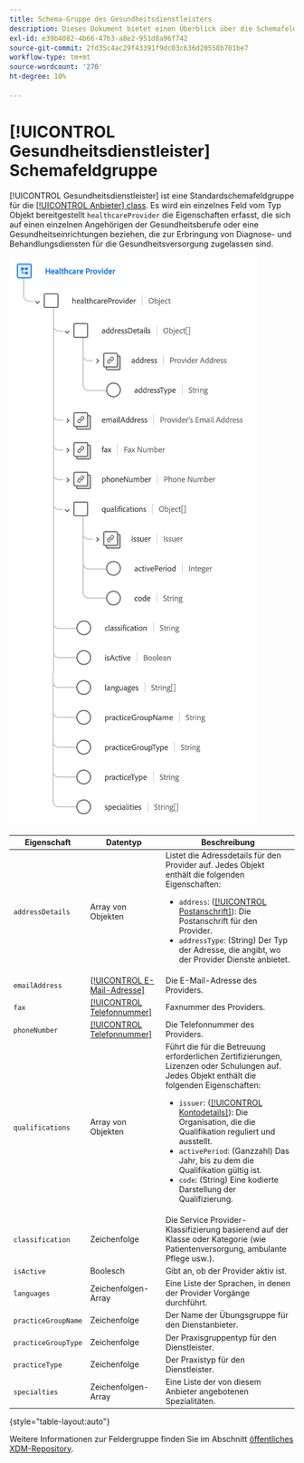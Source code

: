 ```yaml
---
title: Schema-Gruppe des Gesundheitsdienstleisters
description: Dieses Dokument bietet einen Überblick über die Schemafeldergruppe des Gesundheitsdienstleisters.
exl-id: e39b4082-4b66-47b3-a8e2-951d8a96f742
source-git-commit: 2fd35c4ac29f43391f9dc03c636d20558b701be7
workflow-type: tm+mt
source-wordcount: '270'
ht-degree: 10%

---
```


# [!UICONTROL Gesundheitsdienstleister] Schemafeldgruppe

[!UICONTROL Gesundheitsdienstleister] ist eine Standardschemafeldgruppe für die [[!UICONTROL Anbieter] class](../../classes/provider.md). Es wird ein einzelnes Feld vom Typ Objekt bereitgestellt `healthcareProvider` die Eigenschaften erfasst, die sich auf einen einzelnen Angehörigen der Gesundheitsberufe oder eine Gesundheitseinrichtungen beziehen, die zur Erbringung von Diagnose- und Behandlungsdiensten für die Gesundheitsversorgung zugelassen sind.

![](../../images/field-groups/healthcare-provider.png)

| Eigenschaft | Datentyp | Beschreibung |
| --- | --- | --- |
| `addressDetails` | Array von Objekten | Listet die Adressdetails für den Provider auf. Jedes Objekt enthält die folgenden Eigenschaften: <ul><li>`address`: ([[!UICONTROL Postanschrift]](../../data-types/postal-address.md)): Die Postanschrift für den Provider.</li><li>`addressType`: (String) Der Typ der Adresse, die angibt, wo der Provider Dienste anbietet.</li></ul> |
| `emailAddress` | [[!UICONTROL E-Mail-Adresse]](../../data-types/email-address.md) | Die E-Mail-Adresse des Providers. |
| `fax` | [[!UICONTROL Telefonnummer]](../../data-types/phone-number.md) | Faxnummer des Providers. |
| `phoneNumber` | [[!UICONTROL Telefonnummer]](../../data-types/phone-number.md) | Die Telefonnummer des Providers. |
| `qualifications` | Array von Objekten | Führt die für die Betreuung erforderlichen Zertifizierungen, Lizenzen oder Schulungen auf. Jedes Objekt enthält die folgenden Eigenschaften: <ul><li>`issuer`: ([[!UICONTROL Kontodetails]](../../data-types/account-details.md)): Die Organisation, die die Qualifikation reguliert und ausstellt.</li><li>`activePeriod`: (Ganzzahl) Das Jahr, bis zu dem die Qualifikation gültig ist.</li><li>`code`: (String) Eine kodierte Darstellung der Qualifizierung.</li></ul> |
| `classification` | Zeichenfolge | Die Service Provider-Klassifizierung basierend auf der Klasse oder Kategorie (wie Patientenversorgung, ambulante Pflege usw.). |
| `isActive` | Boolesch | Gibt an, ob der Provider aktiv ist. |
| `languages` | Zeichenfolgen-Array | Eine Liste der Sprachen, in denen der Provider Vorgänge durchführt. |
| `practiceGroupName` | Zeichenfolge | Der Name der Übungsgruppe für den Dienstanbieter. |
| `practiceGroupType` | Zeichenfolge | Der Praxisgruppentyp für den Dienstleister. |
| `practiceType` | Zeichenfolge | Der Praxistyp für den Dienstleister. |
| `specialties` | Zeichenfolgen-Array | Eine Liste der von diesem Anbieter angebotenen Spezialitäten. |

{style=&quot;table-layout:auto&quot;}

Weitere Informationen zur Feldergruppe finden Sie im Abschnitt [öffentliches XDM-Repository](https://github.com/adobe/xdm/blob/master/components/fieldgroups/provider/healthcare-provider-details.schema.json).
